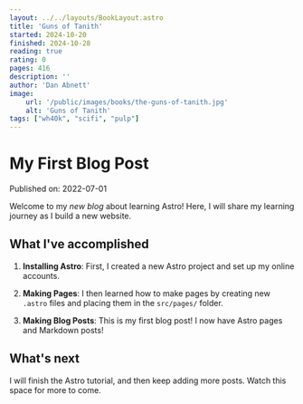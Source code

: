 ```yaml
---
layout: ../../layouts/BookLayout.astro
title: 'Guns of Tanith'
started: 2024-10-20
finished: 2024-10-28
reading: true
rating: 0
pages: 416
description: ''
author: 'Dan Abnett'
image:
    url: '/public/images/books/the-guns-of-tanith.jpg'
    alt: 'Guns of Tanith'
tags: ["wh40k", "scifi", "pulp"]
---
```

# My First Blog Post

Published on: 2022-07-01

Welcome to my _new blog_ about learning Astro! Here, I will share my learning journey as I build a new website.

## What I've accomplished

1. **Installing Astro**: First, I created a new Astro project and set up my online accounts.

2. **Making Pages**: I then learned how to make pages by creating new `.astro` files and placing them in the `src/pages/` folder.

3. **Making Blog Posts**: This is my first blog post! I now have Astro pages and Markdown posts!

## What's next

I will finish the Astro tutorial, and then keep adding more posts. Watch this space for more to come.
